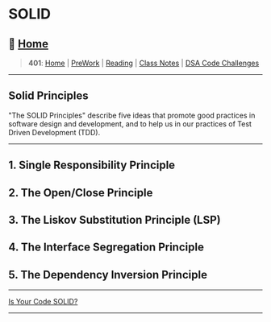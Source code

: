 # SOLID

## 🏡 [**Home**](https://mistidinzy.github.io/ReadingNotes/)

> **401**: [Home](/c401home.md)
|
[PreWork](/401/PreworkRM.md)
|
[Reading](/401/ReadingRM.md)
|
[Class Notes](/401/ClassRM.md)
|
[DSA Code Challenges](https://mistidinzy.github.io/data-structures-and-algorithms/)
>

---

## Solid Principles

"The SOLID Principles" describe five ideas that promote good practices in software design and development, and to help us in our practices of Test Driven Development (TDD).

---

## 1. Single Responsibility Principle

## 2. The Open/Close Principle

## 3. The Liskov Substitution Principle (LSP)

## 4. The Interface Segregation Principle

## 5. The Dependency Inversion Principle

---

[Is Your Code SOLID?](https://www.telerik.com/blogs/30-days-of-tdd-day-five-make-your-code-solid)

---
